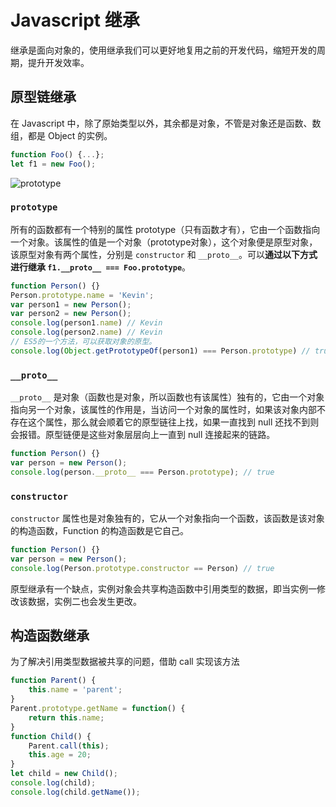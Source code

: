 # Javascript 继承

继承是面向对象的，使用继承我们可以更好地复用之前的开发代码，缩短开发的周期，提升开发效率。

## 原型链继承

在 Javascript 中，除了原始类型以外，其余都是对象，不管是对象还是函数、数组，都是 Object 的实例。

 ```javascript
function Foo() {...};
let f1 = new Foo();
 ```

<img :src="$withBase('/JavaScript/Inherit01.png')" alt="prototype"/>

### `prototype`

所有的函数都有一个特别的属性 prototype（只有函数才有），它由一个函数指向一个对象。该属性的值是一个对象（prototype对象），这个对象便是原型对象，该原型对象有两个属性，分别是 `constructor` 和 `__proto__`。可以**通过以下方式进行继承 `f1.__proto__ === Foo.prototype`**。

```javascript
function Person() {}
Person.prototype.name = 'Kevin';
var person1 = new Person();
var person2 = new Person();
console.log(person1.name) // Kevin
console.log(person2.name) // Kevin
// ES5的一个方法，可以获取对象的原型。
console.log(Object.getPrototypeOf(person1) === Person.prototype) // true
```

### `__proto__`

`__proto__` 是对象（函数也是对象，所以函数也有该属性）独有的，它由一个对象指向另一个对象，该属性的作用是，当访问一个对象的属性时，如果该对象内部不存在这个属性，那么就会顺着它的原型链往上找，如果一直找到 null 还找不到则会报错。原型链便是这些对象层层向上一直到 null 连接起来的链路。

```javascript
function Person() {}
var person = new Person();
console.log(person.__proto__ === Person.prototype); // true
```

### `constructor`

`constructor` 属性也是对象独有的，它从一个对象指向一个函数，该函数是该对象的构造函数，Function 的构造函数是它自己。

```javascript
function Person() {}
var person = new Person();
console.log(Person.prototype.constructor == Person) // true
```

原型继承有一个缺点，实例对象会共享构造函数中引用类型的数据，即当实例一修改该数据，实例二也会发生更改。

## 构造函数继承

为了解决引用类型数据被共享的问题，借助 call 实现该方法

```javascript
function Parent() {
    this.name = 'parent';
}
Parent.prototype.getName = function() {
    return this.name;
}
function Child() { 
	Parent.call(this);
    this.age = 20;
}
let child = new Child();
console.log(child);
console.log(child.getName());
```

